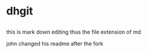 # dhgit
##
this is mark down editing thus the file extension of md

john changed his readme after the fork
